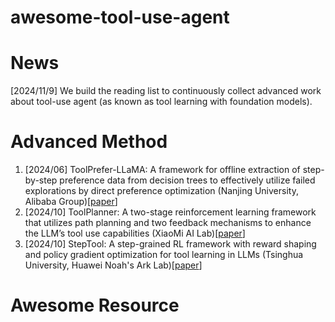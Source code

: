 # awesome-tool-use-agent

# News
[2024/11/9] We build the reading list to continuously collect advanced work about tool-use agent (as known as tool learning with foundation models). 


# Advanced Method

1. [2024/06] ToolPrefer-LLaMA: A framework for offline extraction of step-by-step preference data from decision trees to effectively utilize failed explorations by direct preference optimization (Nanjing University, Alibaba Group)[[paper](http://arxiv.org/abs/2406.07115)]
2. [2024/10] ToolPlanner: A two-stage reinforcement learning framework that utilizes path planning and two feedback mechanisms to enhance the LLM’s tool use capabilities (XiaoMi AI Lab)[[paper](http://arxiv.org/abs/2409.14826)]
3. [2024/10] StepTool: A step-grained RL framework with reward shaping and policy gradient optimization for tool learning in LLMs (Tsinghua University, Huawei Noah's Ark Lab)[[paper](http://arxiv.org/abs/2410.07745)]


# Awesome Resource
